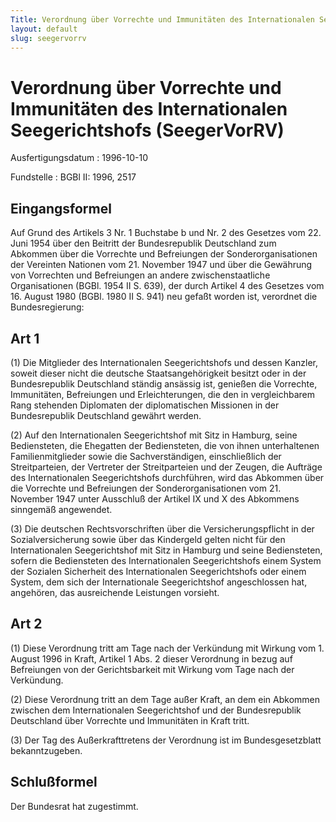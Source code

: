 ```yaml
---
Title: Verordnung über Vorrechte und Immunitäten des Internationalen Seegerichtshofs
layout: default
slug: seegervorrv
---
```


# Verordnung über Vorrechte und Immunitäten des Internationalen Seegerichtshofs (SeegerVorRV)

Ausfertigungsdatum
:   1996-10-10

Fundstelle
:   BGBl II: 1996, 2517



## Eingangsformel

Auf Grund des Artikels 3 Nr. 1 Buchstabe b und Nr. 2 des Gesetzes vom
22\. Juni 1954 über den Beitritt der Bundesrepublik Deutschland zum
Abkommen über die Vorrechte und Befreiungen der Sonderorganisationen
der Vereinten Nationen vom 21. November 1947 und über die Gewährung
von Vorrechten und Befreiungen an andere zwischenstaatliche
Organisationen (BGBl. 1954 II S. 639), der durch Artikel 4 des
Gesetzes vom 16. August 1980 (BGBl. 1980 II S. 941) neu gefaßt worden
ist, verordnet die Bundesregierung:


## Art 1

(1) Die Mitglieder des Internationalen Seegerichtshofs und dessen
Kanzler, soweit dieser nicht die deutsche Staatsangehörigkeit besitzt
oder in der Bundesrepublik Deutschland ständig ansässig ist, genießen
die Vorrechte, Immunitäten, Befreiungen und Erleichterungen, die den
in vergleichbarem Rang stehenden Diplomaten der diplomatischen
Missionen in der Bundesrepublik Deutschland gewährt werden.

(2) Auf den Internationalen Seegerichtshof mit Sitz in Hamburg, seine
Bediensteten, die Ehegatten der Bediensteten, die von ihnen
unterhaltenen Familienmitglieder sowie die Sachverständigen,
einschließlich der Streitparteien, der Vertreter der Streitparteien
und der Zeugen, die Aufträge des Internationalen Seegerichtshofs
durchführen, wird das Abkommen über die Vorrechte und Befreiungen der
Sonderorganisationen vom 21. November 1947 unter Ausschluß der Artikel
IX und X des Abkommens sinngemäß angewendet.

(3) Die deutschen Rechtsvorschriften über die Versicherungspflicht in
der Sozialversicherung sowie über das Kindergeld gelten nicht für den
Internationalen Seegerichtshof mit Sitz in Hamburg und seine
Bediensteten, sofern die Bediensteten des Internationalen
Seegerichtshofs einem System der Sozialen Sicherheit des
Internationalen Seegerichtshofs oder einem System, dem sich der
Internationale Seegerichtshof angeschlossen hat, angehören, das
ausreichende Leistungen vorsieht.


## Art 2

(1) Diese Verordnung tritt am Tage nach der Verkündung mit Wirkung vom
1\. August 1996 in Kraft, Artikel 1 Abs. 2 dieser Verordnung in bezug
auf Befreiungen von der Gerichtsbarkeit mit Wirkung vom Tage nach der
Verkündung.

(2) Diese Verordnung tritt an dem Tage außer Kraft, an dem ein
Abkommen zwischen dem Internationalen Seegerichtshof und der
Bundesrepublik Deutschland über Vorrechte und Immunitäten in Kraft
tritt.

(3) Der Tag des Außerkrafttretens der Verordnung ist im
Bundesgesetzblatt bekanntzugeben.


## Schlußformel

Der Bundesrat hat zugestimmt.

